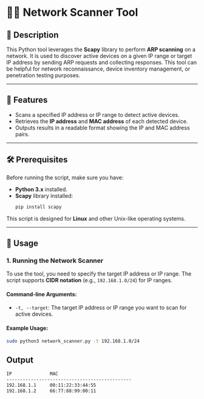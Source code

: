 # 🕵️‍♂️ Network Scanner Tool  

## 📜 Description  
This Python tool leverages the **Scapy** library to perform **ARP scanning** on a network. It is used to discover active devices on a given IP range or target IP address by sending ARP requests and collecting responses. This tool can be helpful for network reconnaissance, device inventory management, or penetration testing purposes.

---

## 🚀 Features  
- Scans a specified IP address or IP range to detect active devices.
- Retrieves the **IP address** and **MAC address** of each detected device.
- Outputs results in a readable format showing the IP and MAC address pairs.

---

## 🛠️ Prerequisites  
Before running the script, make sure you have:
- **Python 3.x** installed.
- **Scapy** library installed:
    ```bash
    pip install scapy
    ```

This script is designed for **Linux** and other Unix-like operating systems.

---

## 🎯 Usage  

### **1. Running the Network Scanner**

To use the tool, you need to specify the target IP address or IP range. The script supports **CIDR notation** (e.g., `192.168.1.0/24`) for IP ranges.

#### **Command-line Arguments:**  
- `-t, --target`: The target IP address or IP range you want to scan for active devices.

#### **Example Usage:**  
```bash
sudo python3 network_scanner.py -t 192.168.1.0/24
```
## Output
```bash
IP				MAC
----------------------------------------------
192.168.1.1		00:11:22:33:44:55
192.168.1.2		66:77:88:99:00:11
```
